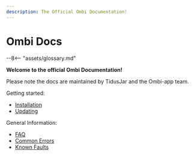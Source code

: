 ```yaml
---
description: The Official Ombi Documentation!
---
```

# Ombi Docs

--8<-- "assets/glossary.md"

**Welcome to the official Ombi Documentation!**

Please note the docs are maintained by TidusJar and the Ombi-app team.  

Getting started:

- [Installation](./guides/installation)
- [Updating](./guides/updating)

General Information:

- [FAQ](./info/faq)
- [Common Errors](./info/common-errors)
- [Known Faults](./info/known-faults)
